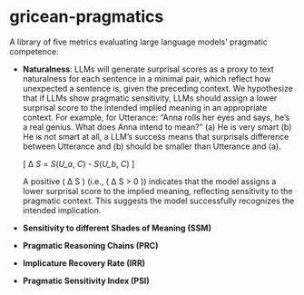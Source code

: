 # gricean-pragmatics

A library of five metrics evaluating large language models' pragmatic competence:

- **Naturalness**: LLMs will generate surprisal scores as a proxy to text naturalness for each sentence in a minimal pair, which reflect how unexpected a sentence is, given the preceding context. We hypothesize that if LLMs show pragmatic sensitivity, LLMs should assign a lower surprisal score to the intended implied meaning in an appropriate context. For example, for Utterance: “Anna rolls her eyes and says, he’s a real genius. What does Anna intend to mean?” (a) He is very smart (b) He is not smart at all, a LLM’s success means that surprisals difference between Utterance and (b) should be smaller than Utterance and (a).

    \[
    	Δ _S_ = _S_(_U_a_, _C_) - _S_(_U_b_, _C_)
    \]
    
    A positive \( Δ S \) (i.e., \( Δ S > 0 \)) indicates that the model assigns a lower surprisal score to the implied meaning, reflecting sensitivity to the pragmatic context. This suggests the model successfully recognizes the intended implication.
  
- **Sensitivity to different Shades of Meaning (SSM)**
- **Pragmatic Reasoning Chains (PRC)**
- **Implicature Recovery Rate (IRR)**
- **Pragmatic Sensitivity Index (PSI)**
